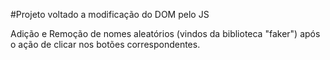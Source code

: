 #Projeto voltado a modificação do DOM pelo JS

Adição e Remoção de nomes aleatórios (vindos da biblioteca "faker") após o ação de clicar nos botões correspondentes.
